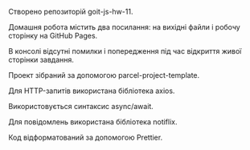

Створено репозиторій goit-js-hw-11.

Домашня робота містить два посилання: на вихідні файли і робочу сторінку на GitHub Pages.

В консолі відсутні помилки і попередження під час відкриття живої сторінки завдання.

Проект зібраний за допомогою parcel-project-template.

Для HTTP-запитів використана бібліотека axios.

Використовується синтаксис async/await.

Для повідомлень використана бібліотека notiflix.

Код відформатований за допомогою Prettier.
